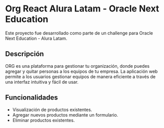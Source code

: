 # Org React Alura Latam - Oracle Next Education

Este proyecto fue desarrollado como parte de un challenge para Oracle Next Education - Alura Latam.

## Descripción

ORG es una plataforma para gestionar tu organización, donde puedes agregar y quitar personas a los equipos de tu empresa. La aplicación web permite a los usuarios gestionar equipos de manera eficiente a través de una interfaz intuitiva y fácil de usar.


## Funcionalidades

- Visualización de productos existentes.
- Agregar nuevos productos mediante un formulario.
- Eliminar productos existentes.
